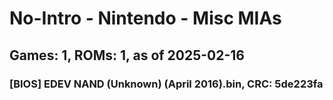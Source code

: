 # No-Intro - Nintendo - Misc MIAs
## Games: 1, ROMs: 1, as of 2025-02-16

### [BIOS] EDEV NAND (Unknown) (April 2016).bin, CRC: 5de223fa
